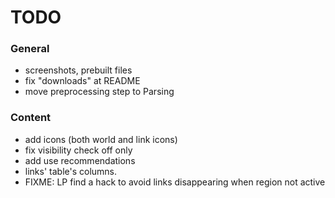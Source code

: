 # TODO

### General

- screenshots, prebuilt files
- fix "downloads" at README
- move preprocessing step to Parsing

### Content

- add icons (both world and link icons)
- fix visibility check off only
- add use recommendations
- links' table's columns.
- FIXME: LP find a hack to avoid links disappearing when region not active

